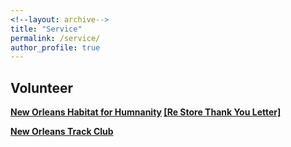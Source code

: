 ```yaml
---
<!--layout: archive-->
title: "Service"
permalink: /service/
author_profile: true
---
```

## Volunteer

<b>[New Orleans Habitat for Humnanity](http://www.habitat-nola.org/restore/volunteer-at-restore/) </b>[<b>[Re Store Thank You Letter]</b>](/files/volunteer.pdf)

<b>[New Orleans Track Club](https://runnotc.org/cgi-bin/volunteer_signup.pl) </b>



<!-- ## Service -->
